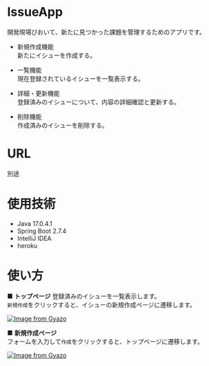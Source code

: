 # IssueApp
開発現場びおいて、新たに見つかった課題を管理するためのアプリです。

- 新規作成機能<br>
新たにイシューを作成する。

- 一覧機能<br>
現在登録されているイシューを一覧表示する。

- 詳細・更新機能<br>
登録済みのイシューについて、内容の詳細確認と更新する。

- 削除機能<br>
作成済みのイシューを削除する。

# URL
別途
 
# 使用技術
- Java 17.0.4.1
- Spring Boot 2.7.4
- IntelliJ IDEA
- heroku

# 使い方
■ **トップページ**
登録済みのイシューを一覧表示します。<br>
`新規作成`をクリックすると、イシューの新規作成ページに遷移します。

[![Image from Gyazo](https://i.gyazo.com/c0f591c4d7952ba2f1a6524435a8056e.jpg)](https://gyazo.com/c0f591c4d7952ba2f1a6524435a8056e)

■ **新規作成ページ**<br>
フォームを入力して`作成`をクリックすると、トップページに遷移します。

[![Image from Gyazo](https://i.gyazo.com/ef6ec762ec193b5d5e67bf7cb5c03830.png)](https://gyazo.com/ef6ec762ec193b5d5e67bf7cb5c03830)
